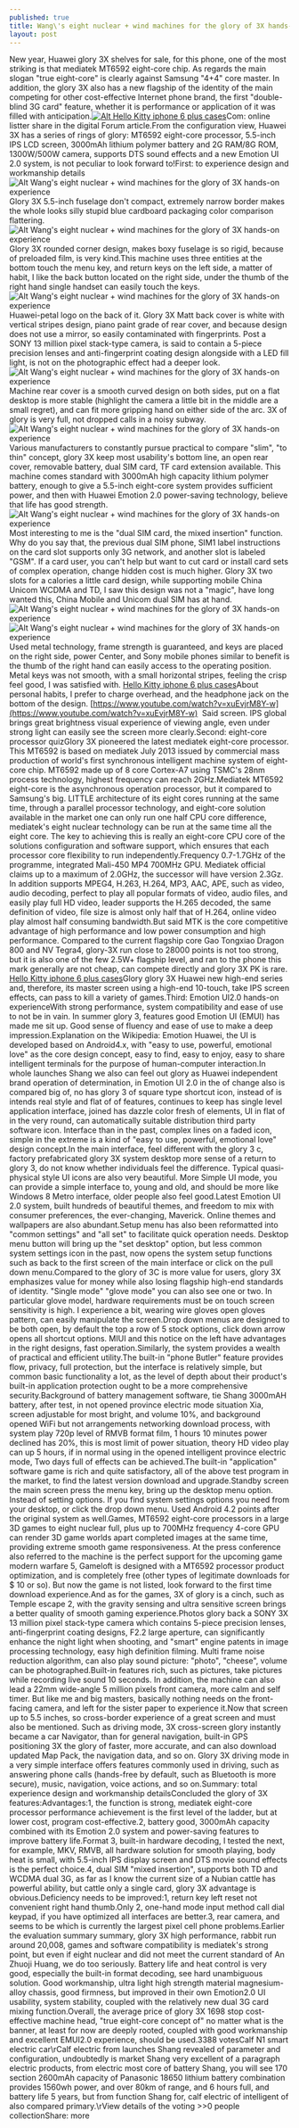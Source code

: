 ```yaml
---
published: true
title: Wang\'s eight nuclear + wind machines for the glory of 3X hands-on experience
layout: post
---
```

New year, Huawei glory 3X shelves for sale, for this phone, one of the most striking is that mediatek MT6592 eight-core chip. As regards the main slogan \"true eight-core\" is clearly against Samsung \"4+4\" core master. In addition, the glory 3X also has a new flagship of the identity of the main competing for other cost-effective Internet phone brand, the first \"double-blind 3G card\" feature, whether it is performance or application of it was filled with anticipation.[![Alt Hello Kitty iphone 6 plus cases](http://www.nodcase.com/images/large/i6plus/hello_kitty_i6p801_lrg.jpg)](http://www.nodcase.com/hello-kitty-silicone-iphone-6-plus-case-with-pearl-pendant-pink-p-4360.html)Com: online listter share in the digital Forum article.From the configuration view, Huawei 3X has a series of rings of glory: MT6592 eight-core processor, 5.5-inch IPS LCD screen, 3000mAh lithium polymer battery and 2G RAM/8G ROM, 1300W/500W camera, supports DTS sound effects and a new Emotion UI 2.0 system, is not peculiar to look forward to!First: to experience design and workmanship details![Alt Wang\'s eight nuclear + wind machines for the glory of 3X hands-on experience](https://c2.staticflickr.com/8/7447/27369839183_14fca63cd1_b.jpg)Glory 3X 5.5-inch fuselage don\'t compact, extremely narrow border makes the whole looks silly stupid blue cardboard packaging color comparison flattering.![Alt Wang\'s eight nuclear + wind machines for the glory of 3X hands-on experience](https://c2.staticflickr.com/8/7483/27881703142_1339d2ffe1_b.jpg)Glory 3X rounded corner design, makes boxy fuselage is so rigid, because of preloaded film, is very kind.This machine uses three entities at the bottom touch the menu key, and return keys on the left side, a matter of habit, I like the back button located on the right side, under the thumb of the right hand single handset can easily touch the keys.![Alt Wang\'s eight nuclear + wind machines for the glory of 3X hands-on experience](https://c2.staticflickr.com/8/7318/27983617865_cb1d8621b2_b.jpg)Huawei-petal logo on the back of it. Glory 3X Matt back cover is white with vertical stripes design, piano paint grade of rear cover, and because design does not use a mirror, so easily contaminated with fingerprints. Post a SONY 13 million pixel stack-type camera, is said to contain a 5-piece precision lenses and anti-fingerprint coating design alongside with a LED fill light, is not on the photographic effect had a deeper look.![Alt Wang\'s eight nuclear + wind machines for the glory of 3X hands-on experience](https://c2.staticflickr.com/8/7231/27370616854_2ee1e7bfb0_b.jpg)Machine rear cover is a smooth curved design on both sides, put on a flat desktop is more stable (highlight the camera a little bit in the middle are a small regret), and can fit more gripping hand on either side of the arc. 3X of glory is very full, not dropped calls in a noisy subway.![Alt Wang\'s eight nuclear + wind machines for the glory of 3X hands-on experience](https://c2.staticflickr.com/8/7295/27370625084_ea665cb157_b.jpg)Various manufacturers to constantly pursue practical to compare \"slim\", \"to thin\" concept, glory 3X keep most usability\'s bottom line, an open rear cover, removable battery, dual SIM card, TF card extension available. This machine comes standard with 3000mAh high capacity lithium polymer battery, enough to give a 5.5-inch eight-core system provides sufficient power, and then with Huawei Emotion 2.0 power-saving technology, believe that life has good strength.![Alt Wang\'s eight nuclear + wind machines for the glory of 3X hands-on experience](https://c2.staticflickr.com/8/7327/27906012731_aed80a65fb_b.jpg)Most interesting to me is the \"dual SIM card, the mixed insertion\" function. Why do you say that, the previous dual SIM phone, SIM1 label instructions on the card slot supports only 3G network, and another slot is labeled \"GSM\". If a card user, you can\'t help but want to cut card or install card sets of complex operation, change hidden cost is much higher. Glory 3X two slots for a calories a little card design, while supporting mobile China Unicom WCDMA and TD, I saw this design was not a \"magic\", have long wanted this, China Mobile and Unicom dual SIM has at hand.![Alt Wang\'s eight nuclear + wind machines for the glory of 3X hands-on experience](https://c2.staticflickr.com/8/7409/27983639305_9d90141336_b.jpg)![Alt Wang\'s eight nuclear + wind machines for the glory of 3X hands-on experience](https://c2.staticflickr.com/8/7495/27881741702_a63c6af662_b.jpg)Used metal technology, frame strength is guaranteed, and keys are placed on the right side, power Center, and Sony mobile phones similar to benefit is the thumb of the right hand can easily access to the operating position. Metal keys was not smooth, with a small horizontal stripes, feeling the crisp feel good, I was satisfied with. [Hello Kitty iphone 6 plus cases](http://www.nodcase.com/hello-kitty-silicone-iphone-6-plus-case-with-pearl-pendant-pink-p-4360.html)About personal habits, I prefer to charge overhead, and the headphone jack on the bottom of the design. [https://www.youtube.com/watch?v=xuEvjrM8Y-w](https://www.youtube.com/watch?v=xuEvjrM8Y-w)  Said screen. IPS global brings great brightness visual experience of viewing angle, even under strong light can easily see the screen more clearly.Second: eight-core processor quizGlory 3X pioneered the latest mediatek eight-core processor. This MT6592 is based on mediatek July 2013 issued by commercial mass production of world\'s first synchronous intelligent machine system of eight-core chip. MT6592 made up of 8 core Cortex-A7 using TSMC\'s 28nm process technology, highest frequency can reach 2GHz.Mediatek MT6592 eight-core is the asynchronous operation processor, but it compared to Samsung\'s big. LITTLE architecture of its eight cores running at the same time, through a parallel processor technology, and eight-core solution available in the market one can only run one half CPU core difference, mediatek\'s eight nuclear technology can be run at the same time all the eight core. The key to achieving this is really an eight-core CPU core of the solutions configuration and software support, which ensures that each processor core flexibility to run independently.Frequency 0.7-1.7GHz of the programme, integrated Mali-450 MP4 700MHz GPU. Mediatek official claims up to a maximum of 2.0GHz, the successor will have version 2.3Gz. In addition supports MPEG4, H.263, H.264, MP3, AAC, APE, such as video, audio decoding, perfect to play all popular formats of video, audio files, and easily play full HD video, leader supports the H.265 decoded, the same definition of video, file size is almost only half that of H.264, online video play almost half consuming bandwidth.But said MTK is the core competitive advantage of high performance and low power consumption and high performance. Compared to the current flagship core Gao Tongxiao Dragon 800 and NV Tegra4, glory-3X run close to 28000 points is not too strong, but it is also one of the few 2.5W+ flagship level, and ran to the phone this mark generally are not cheap, can compete directly and glory 3X PK is rare. [Hello Kitty iphone 6 plus cases](https://lasvegas.craigslist.org/ele/5457453303.html)Glory glory 3X Huawei new high-end series and, therefore, its master screen using a high-end 10-touch, take IPS screen effects, can pass to kill a variety of games.Third: Emotion UI2.0 hands-on experienceWith strong performance, system compatibility and ease of use to not be in vain. In summer glory 3, features good Emotion UI (EMUI) has made me sit up. Good sense of fluency and ease of use to make a deep impression.Explanation on the Wikipedia: Emotion Huawei, the UI is developed based on Android4.x, with \"easy to use, powerful, emotional love\" as the core design concept, easy to find, easy to enjoy, easy to share intelligent terminals for the purpose of human-computer interaction.In whole launches Shang we also can feel out glory as Huawei independent brand operation of determination, in Emotion UI 2.0 in the of change also is compared big of, no has glory 3 of square type shortcut icon, instead of is intends real style and flat of of features, continues to keep has single level application interface, joined has dazzle color fresh of elements, UI in flat of in the very round, can automatically suitable distribution third party software icon. Interface than in the past, complex lines on a faded icon, simple in the extreme is a kind of \"easy to use, powerful, emotional love\" design concept.In the main interface, feel different with the glory 3 c, factory prefabricated glory 3X system desktop more sense of a return to glory 3, do not know whether individuals feel the difference. Typical quasi-physical style UI icons are also very beautiful. More Simple UI mode, you can provide a simple interface to, young and old, and should be more like Windows 8 Metro interface, older people also feel good.Latest Emotion UI 2.0 system, built hundreds of beautiful themes, and freedom to mix with consumer preferences, the ever-changing, Maverick. Online themes and wallpapers are also abundant.Setup menu has also been reformatted into \"common settings\" and \"all set\" to facilitate quick operation needs. Desktop menu button will bring up the \"set desktop\" option, but less common system settings icon in the past, now opens the system setup functions such as back to the first screen of the main interface or click on the pull down menu.Compared to the glory of 3C is more value for users, glory 3X emphasizes value for money while also losing flagship high-end standards of identity. \"Single mode\" \"glove mode\" you can also see one or two. In particular glove model, hardware requirements must be on touch screen sensitivity is high. I experience a bit, wearing wire gloves open gloves pattern, can easily manipulate the screen.Drop down menus are designed to be both open, by default the top a row of 5 stock options, click down arrow opens all shortcut options. MIUI and this notice on the left have advantages in the right designs, fast operation.Similarly, the system provides a wealth of practical and efficient utility.The built-in \"phone Butler\" feature provides flow, privacy, full protection, but the interface is relatively simple, but common basic functionality a lot, as the level of depth about their product\'s built-in application protection ought to be a more comprehensive security.Background of battery management software, tie Shang 3000mAH battery, after test, in not opened province electric mode situation Xia, screen adjustable for most bright, and volume 10%, and background opened WiFi but not arrangements networking download process, with system play 720p level of RMVB format film, 1 hours 10 minutes power declined has 20%, this is most limit of power situation, theory HD video play can up 5 hours, if in normal using in the opened intelligent province electric mode, Two days full of effects can be achieved.The built-in \"application\" software game is rich and quite satisfactory, all of the above test program in the market, to find the latest version download and upgrade.Standby screen the main screen press the menu key, bring up the desktop menu option. Instead of setting options. If you find system settings options you need from your desktop, or click the drop down menu. Used Android 4.2 points after the original system as well.Games, MT6592 eight-core processors in a large 3D games to eight nuclear full, plus up to 700MHz frequency 4-core GPU can render 3D game worlds apart completed images at the same time, providing extreme smooth game responsiveness. At the press conference also referred to the machine is the perfect support for the upcoming game modern warfare 5, Gameloft is designed with a MT6592 processor product optimization, and is completely free (other types of legitimate downloads for $ 10 or so). But now the game is not listed, look forward to the first time download experience.And as for the games, 3X of glory is a cinch, such as Temple escape 2, with the gravity sensing and ultra sensitive screen brings a better quality of smooth gaming experience.Photos glory back a SONY 3X 13 million pixel stack-type camera which contains 5-piece precision lenses, anti-fingerprint coating designs, F2.2 large aperture, can significantly enhance the night light when shooting, and \"smart\" engine patents in image processing technology, easy high definition filming. Multi frame noise reduction algorithm, can also play sound picture: \"photo\", \"cheese\", volume can be photographed.Built-in features rich, such as pictures, take pictures while recording live sound 10 seconds. In addition, the machine can also lead a 22mm wide-angle 5 million pixels front camera, more calm and self timer. But like me and big masters, basically nothing needs on the front-facing camera, and left for the sister paper to experience it.Now that screen up to 5.5 inches, so cross-border experience of a great screen and must also be mentioned. Such as driving mode, 3X cross-screen glory instantly became a car Navigator, than for general navigation, built-in GPS positioning 3X the glory of faster, more accurate, and can also download updated Map Pack, the navigation data, and so on. Glory 3X driving mode in a very simple interface offers features commonly used in driving, such as answering phone calls (hands-free by default, such as Bluetooth is more secure), music, navigation, voice actions, and so on.Summary: total experience design and workmanship detailsConcluded the glory of 3X features:Advantages:1, the function is strong, mediatek eight-core processor performance achievement is the first level of the ladder, but at lower cost, program cost-effective.2, battery good, 3000mAh capacity combined with its Emotion 2.0 system and power-saving features to improve battery life.Format 3, built-in hardware decoding, I tested the next, for example, MKV, RMVB, all hardware solution for smooth playing, body heat is small, with 5.5-inch IPS display screen and DTS movie sound effects is the perfect choice.4, dual SIM \"mixed insertion\", supports both TD and WCDMA dual 3G, as far as I know the current size of a Nubian cattle has powerful ability, but cattle only a single card, glory 3X advantage is obvious.Deficiency needs to be improved:1, return key left reset not convenient right hand thumb.Only 2, one-hand mode input method call dial keypad, if you have optimized all interfaces are better.3, rear camera, and seems to be which is currently the largest pixel cell phone problems.Earlier the evaluation summary summary, glory 3X high performance, rabbit run around 20,008, games and software compatibility is mediatek\'s strong point, but even if eight nuclear and did not meet the current standard of An Zhuoji Huang, we do too seriously. Battery life and heat control is very good, especially the built-in format decoding, see hard unambiguous solution. Good workmanship, ultra light high strength material magnesium-alloy chassis, good firmness, but improved in their own Emotion2.0 UI usability, system stability, coupled with the relatively new dual 3G card mixing function.Overall, the average price of glory 3X 1698 stop cost-effective machine head, \"true eight-core concept of\" no matter what is the banner, at least for now are deeply rooted, coupled with good workmanship and excellent EMUI2.0 experience, should be used.3388 votesCalf N1 smart electric car\rCalf electric from launches Shang revealed of parameter and configuration, undoubtedly is market Shang very excellent of a paragraph electric products, from electric most core of battery Shang, you will see 170 section 2600mAh capacity of Panasonic 18650 lithium battery combination provides 1560wh power, and over 80km of range, and 6 hours full, and battery life 5 years, but from function Shang for, calf electric of intelligent of also compared primary.\rView details of the voting >>0 people collectionShare: more